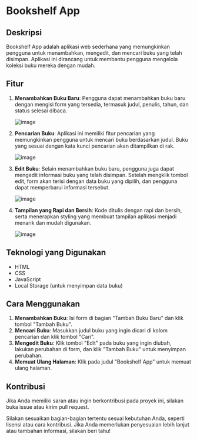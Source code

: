 # Bookshelf App

## Deskripsi
Bookshelf App adalah aplikasi web sederhana yang memungkinkan pengguna untuk menambahkan, mengedit, dan mencari buku yang telah disimpan. Aplikasi ini dirancang untuk membantu pengguna mengelola koleksi buku mereka dengan mudah.

## Fitur
1. **Menambahkan Buku Baru**: Pengguna dapat menambahkan buku baru dengan mengisi form yang tersedia, termasuk judul, penulis, tahun, dan status selesai dibaca.
   
   ![image](https://github.com/user-attachments/assets/ed074440-dacb-4690-a686-b7ab26ba7d80)

  
2. **Pencarian Buku**: Aplikasi ini memiliki fitur pencarian yang memungkinkan pengguna untuk mencari buku berdasarkan judul. Buku yang sesuai dengan kata kunci pencarian akan ditampilkan di rak.

   ![image](https://github.com/user-attachments/assets/39ce977f-710e-4348-b2be-59a11c70339f)


3. **Edit Buku**: Selain menambahkan buku baru, pengguna juga dapat mengedit informasi buku yang telah disimpan. Setelah mengklik tombol edit, form akan terisi dengan data buku yang dipilih, dan pengguna dapat memperbarui informasi tersebut.

   ![image](https://github.com/user-attachments/assets/6dfffeb8-4f83-4bd3-91a2-72f0a3a841b4)


4. **Tampilan yang Rapi dan Bersih**: Kode ditulis dengan rapi dan bersih, serta menerapkan styling yang membuat tampilan aplikasi menjadi menarik dan mudah digunakan.

   ![image](https://github.com/user-attachments/assets/25b869a7-952e-4636-8f74-faff48194700)


## Teknologi yang Digunakan
- HTML
- CSS
- JavaScript
- Local Storage (untuk menyimpan data buku)

## Cara Menggunakan
1. **Menambahkan Buku**: Isi form di bagian "Tambah Buku Baru" dan klik tombol "Tambah Buku".
2. **Mencari Buku**: Masukkan judul buku yang ingin dicari di kolom pencarian dan klik tombol "Cari".
3. **Mengedit Buku**: Klik tombol "Edit" pada buku yang ingin diubah, lakukan perubahan di form, dan klik "Tambah Buku" untuk menyimpan perubahan.
4. **Memuat Ulang Halaman**: Klik pada judul "Bookshelf App" untuk memuat ulang halaman.

## Kontribusi
Jika Anda memiliki saran atau ingin berkontribusi pada proyek ini, silakan buka issue atau kirim pull request.

Silakan sesuaikan bagian-bagian tertentu sesuai kebutuhan Anda, seperti lisensi atau cara kontribusi. Jika Anda memerlukan penyesuaian lebih lanjut atau tambahan informasi, silakan beri tahu!
